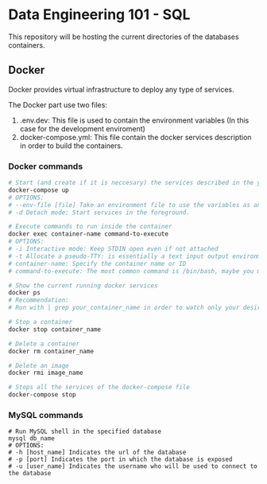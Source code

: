 # Data Engineering 101 - SQL

This repository will be hosting the current directories of the databases containers.

## Docker
Docker provides virtual infrastructure to deploy any type of services.

The Docker part use two files:
1. .env.dev: This file is used to contain the environment variables (In this case for the development enviroment)
2. docker-compose.yml: This file contain the docker services description in order to build the containers.

### Docker commands
```bash
# Start (and create if it is neccesary) the services described in the yaml file
docker-compose up
# OPTIONS:
# --env-file [file] Take an environment file to use the variables as an input for docker-compose.yml
# -d Detach mode: Start services in the foreground.

# Execute commands to run inside the container
docker exec container-name command-to-execute
# OPTIONS:
# -i Interactive mode: Keep STDIN open even if not attached
# -t Allocate a pseudo-TTY: is essentially a text input output environment aka shell.
# container-name: Specify the container name or ID
# command-to-execute: The most common command is /bin/bash, maybe you must use /bin/sh instead (You can use psql or mysql commands here)

# Show the current running docker services
docker ps
# Recommendation:
# Run with | grep your_container_name in order to watch only your desired containers

# Stop a container
docker stop container_name

# Delete a container
docker rm container_name

# Delete an image
docker rmi image_name

# Stops all the services of the docker-compose file
docker-compose stop
```

### MySQL commands
```
# Run MySQL shell in the specified database
mysql db_name
# OPTIONS:
# -h [host_name] Indicates the url of the database
# -p [port] Indicates the port in which the database is exposed
# -u [user_name] Indicates the username who will be used to connect to the database

```
